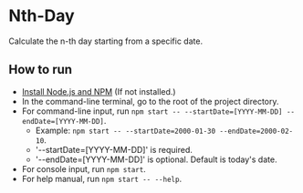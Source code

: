 # Nth-Day
Calculate the n-th day starting from a specific date.

## How to run
- [Install Node.js and NPM](https://nodejs.org/en/download) (If not installed.)
- In the command-line terminal, go to the root of the project directory.
- For command-line input, run `npm start -- --startDate=[YYYY-MM-DD] --endDate=[YYYY-MM-DD]`.
    - Example: `npm start -- --startDate=2000-01-30 --endDate=2000-02-10`.
    - '--startDate=[YYYY-MM-DD]' is required.
    - '--endDate=[YYYY-MM-DD]' is optional. Default is today's date.
- For console input, run `npm start`.
- For help manual, run `npm start -- --help`.
